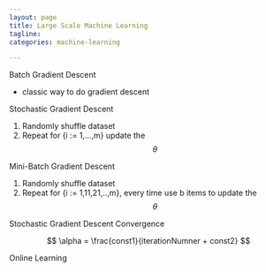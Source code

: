 ```yaml
---
layout: page
title: Large Scale Machine Learning
tagline:
categories: machine-learning

---
```


Batch Gradient Descent

- classic way to do gradient descent

Stochastic Gradient Descent

1. Randomly shuffle dataset
2. Repeat for {i := 1,...,m} update the $$\theta$$

Mini-Batch Gradient Descent

1. Randomly shuffle dataset
2. Repeat for {i := 1,11,21,..,m}, every time use b items to update the $$\theta$$

Stochastic Gradient Descent Convergence

$$
\alpha = \frac{const1}{iterationNumner + const2}
$$

Online Learning
